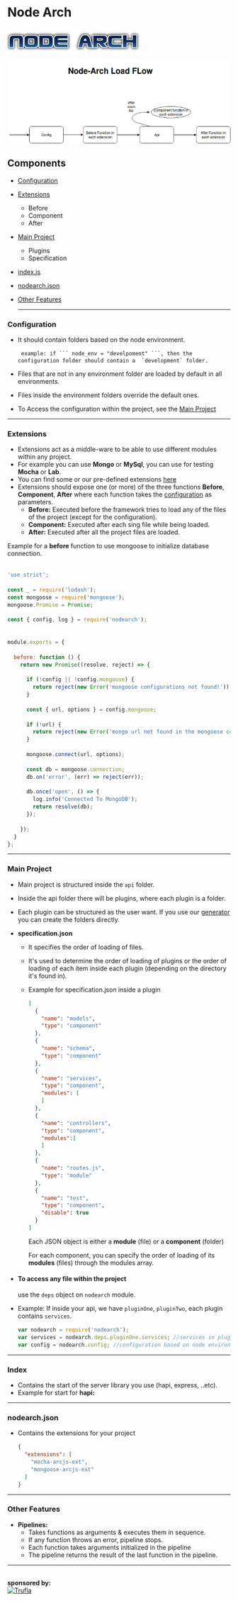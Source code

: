 

# Node Arch
<a href="http://nodearch.io/"><img src="resources/logo.png" alt="NodeArch Logo" width="300"/></a>


![NodeArch Flow](resources/node-arch-flow.jpg)



## Components

- [Configuration](#configuration)

- [Extensions](#extensions)

  - Before
  - Component
  - After

- [Main Project](#main-project)

  - Plugins
  - Specification

- [index.js](#index)

- [nodearch.json](#nodearch.json)

- [Other Features](#other-features)

  ------

### Configuration

- It should contain folders based on the node environment.

       example: if ``` node_env = "develpoment" ```, then the configuration folder should contain a  `development` folder.

- Files that are not in any environment folder are loaded by default in all environments.
- Files inside the environment folders override the default ones.
- To Access the configuration within the project, see the [Main Project](#to-access-any-file-within-the-project)

------

### Extensions

- Extensions act as a middle-ware to be able to use different modules within any project.
- For example you can use **Mongo** or **MySql**, you can use for testing **Mocha** or **Lab**.
- You can find some or our pre-defined extensions [here](htttps://google.com.eg)
- Extensions should expose one (or more) of the three functions **Before**, **Component**, **After** where each function takes the [configuration](#configuration) as parameters.
  - **Before:** Executed before the framework tries to load any of the files of the project (except for the configuration).
  - **Component:** Executed after each sing file while being loaded.
  - **After:** Executed after all the project files are loaded.

Example for a **before** function to use mongoose to initialize database connection.

```javascript

'use strict';

const _ = require('lodash');
const mongoose = require('mongoose'); 
mongoose.Promise = Promise;

const { config, log } = require('nodearch');


module.exports = {

  before: function () {
    return new Promise((resolve, reject) => {

      if (!config || !config.mongoose) {
        return reject(new Error('mongoose configurations not found!'));
      }

      const { url, options } = config.mongoose;

      if (!url) {
        return reject(new Error('mongo url not found in the mongoose configuration file!'));
      }

      mongoose.connect(url, options);

      const db = mongoose.connection;
      db.on('error', (err) => reject(err));

      db.once('open', () => {
        log.info('Connected To MongoDB');
        return resolve(db);
      });

    });
  }
};
```

------

### Main Project

- Main project is structured inside the `api` folder.

- Inside the api folder there will be plugins, where each plugin is a folder.

- Each plugin can be structured as the user want. If you use our [generator](htttps://google.com.eg) you can create the folders directly.

- **specification.json**

  - It specifies the order of loading of files.

  - It's used to determine the order of loading of plugins or the order of loading of each item inside each plugin (depending on the directory it's found in).

  - Example for specification.json inside a plugin

    ```json
    [
      {
        "name": "models",
        "type": "component"
      },
      {
        "name": "schema",
        "type": "component"
      },
      {
        "name": "services",
        "type": "component",
        "modules": [
        ]
      },
      {
        "name": "controllers",
        "type": "component",
        "modules":[
        ]
      },
      {
        "name": "routes.js",
        "type": "module"
      },
      {
        "name": "test",
        "type": "component",
        "disable": true
      }
    ]

    ```

    Each JSON object is either a **module** (file) or a **component** (folder)

    For each component, you can specify the order of loading of its **modules** (files) through the modules array.

- #### To access any file within the project

    use the `deps` object on `nodearch` module.

- Example: If inside your api, we have `pluginOne`, `pluginTwo`, each plugin contains `services`.

  ```javascript
  var nodearch = require('nodearch');
  var services = nodearch.deps.pluginOne.services; //services in pluginOne
  var config = nodearch.config; //configuration based on node environment
  ```



------

### Index

- Contains the start of the server library you use (hapi, express, ..etc).
- Example for start for **hapi:** 



------

### nodearch.json

- Contains the extensions for your project

  ```json
  {
    "extensions": [
      "mocha-arcjs-ext",
      "mongoose-arcjs-ext"
    ]
  }
  ```

------

### Other Features

- **Pipelines:** 
  - Takes functions as arguments & executes them in sequence.
  - If any function throws an error, pipeline stops.
  - Each function takes arguments initialized in the pipeline
  - The pipeline returns the result of the last function in the pipeline.


<hr>
<br>
<b>sponsored by:</b><br>
<a href="https://www.trufla.com/"><img src="https://www.trufla.com/img/logo.png" alt="Trufla" width="200"/></a>
